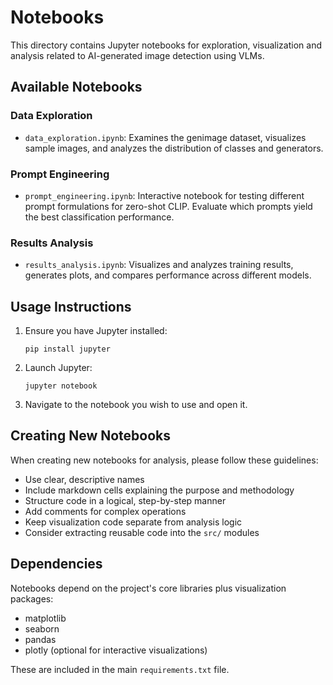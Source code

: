 # Notebooks

This directory contains Jupyter notebooks for exploration, visualization and analysis related to AI-generated image detection using VLMs.

## Available Notebooks

### Data Exploration

- `data_exploration.ipynb`: Examines the genimage dataset, visualizes sample images, and analyzes the distribution of classes and generators.

### Prompt Engineering

- `prompt_engineering.ipynb`: Interactive notebook for testing different prompt formulations for zero-shot CLIP. Evaluate which prompts yield the best classification performance.

### Results Analysis

- `results_analysis.ipynb`: Visualizes and analyzes training results, generates plots, and compares performance across different models.

## Usage Instructions

1. Ensure you have Jupyter installed:
   ```
   pip install jupyter
   ```

2. Launch Jupyter:
   ```
   jupyter notebook
   ```

3. Navigate to the notebook you wish to use and open it.

## Creating New Notebooks

When creating new notebooks for analysis, please follow these guidelines:

- Use clear, descriptive names
- Include markdown cells explaining the purpose and methodology
- Structure code in a logical, step-by-step manner
- Add comments for complex operations
- Keep visualization code separate from analysis logic
- Consider extracting reusable code into the `src/` modules

## Dependencies

Notebooks depend on the project's core libraries plus visualization packages:

- matplotlib
- seaborn
- pandas
- plotly (optional for interactive visualizations)

These are included in the main `requirements.txt` file. 